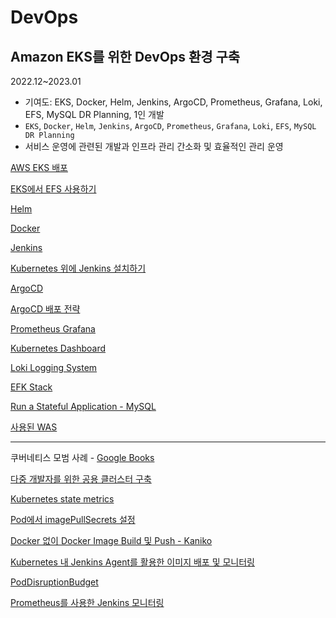 # DevOps

## Amazon EKS를 위한 DevOps 환경 구축

2022.12~2023.01

- 기여도: EKS, Docker, Helm, Jenkins, ArgoCD, Prometheus, Grafana, Loki, EFS, MySQL DR Planning, 1인 개발
- `EKS`, `Docker`, `Helm`, `Jenkins`, `ArgoCD`, `Prometheus`, `Grafana`, `Loki`, `EFS`, `MySQL DR Planning`
- 서비스 운영에 관련된 개발과 인프라 관리 간소화 및 효율적인 관리 운영

[AWS EKS 배포](./DevOps/AWS_EKS_%EB%B0%B0%ED%8F%AC.md)

[EKS에서 EFS 사용하기](./DevOps/EKS%EC%97%90%EC%84%9C_EFS_%EC%82%AC%EC%9A%A9%ED%95%98%EA%B8%B0.md)

[Helm](./DevOps/Helm.md)

[Docker](./DevOps/Docker.md)

[Jenkins](./DevOps/Jenkins.md)

[Kubernetes 위에 Jenkins 설치하기](./DevOps/Kubernetes_%EC%9C%84%EC%97%90_Jenkins_%EC%84%A4%EC%B9%98.md)

[ArgoCD](./DevOps/ArgoCD.md)

[ArgoCD 배포 전략](./DevOps/ArgoCD_%EB%B0%B0%ED%8F%AC_%EC%A0%84%EB%9E%B5.md)

[Prometheus Grafana](./DevOps/Prometheus_Grafana.md)

[Kubernetes Dashboard](./DevOps/Kubernetes_Dashboard.md)

[Loki Logging System](./DevOps/Loki_Logging_System.md)

[EFK Stack](./DevOps/efk.yaml)

[Run a Stateful Application - MySQL](./DevOps/Run_a_Stateful_Application_-_MySQL.md)

[사용된 WAS](./Market.md)

---

쿠버네티스 모범 사례 - [Google Books](https://books.google.co.kr/books?id=lHQLEAAAQBAJ)

[다중 개발자를 위한 공용 클러스터 구축](https://github.com/ddung1203/TIL/blob/main/k8s/05_Namespace.md#%EB%8B%A4%EC%A4%91-%EA%B0%9C%EB%B0%9C%EC%9E%90%EB%A5%BC-%EC%9C%84%ED%95%9C-%EA%B3%B5%EC%9A%A9-%ED%81%B4%EB%9F%AC%EC%8A%A4%ED%84%B0-%EA%B5%AC%EC%B6%95)

[Kubernetes state metrics](./DevOps/Kube_state_metrics.md)

[Pod에서 imagePullSecrets 설정](./DevOps/imagePullSecrets.md)

[Docker 없이 Docker Image Build 및 Push - Kaniko](./DevOps/kaniko.md)

[Kubernetes 내 Jenkins Agent를 활용한 이미지 배포 및 모니터링](https://github.com/ddung1203/youtube-jenkins)

[PodDisruptionBudget](./DevOps/PodDisruptionBudget.md)

[Prometheus를 사용한 Jenkins 모니터링](https://github.com/ddung1203/youtube-jenkins#prometheus%EB%A5%BC-%EC%82%AC%EC%9A%A9%ED%95%9C-jenkins-%EB%AA%A8%EB%8B%88%ED%84%B0%EB%A7%81)
